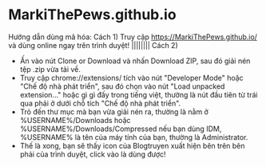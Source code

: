 # MarkiThePews.github.io
Hướng dẫn dùng mã hóa:
Cách 1) Truy cập https://MarkiThePews.github.io/ và dùng online ngay trên trình duyệt!
||||||||
Cách 2) 
- Ấn vào nút Clone or Download và nhấn Download ZIP, sau đó giải nén tệp .zip vừa tải về.
- Truy cập chrome://extensions/ tích vào nút "Developer Mode" hoặc  "Chế độ nhà phát triển", sau đó chọn vào nút "Load unpacked extension..." hoặc gì gì đấy trong tiếng việt, thường là nút đầu tiên từ trái qua phải ở dưới chỗ tích "Chế độ nhà phát triển".
- Trỏ đến thư mục mà bạn vừa giải nén ra, thường là nằm ở %USERNAME%/Downloads hoặc %USERNAME%/Downloads/Compressed nếu bạn dùng IDM, %USERNAME% là tên của máy tính của bạn, thường là Administrator.
- Thế là xong, bạn sẽ thấy icon của Blogtruyen xuất hiện bên trên bên phải của trình duyệt, click vào là dùng được!

